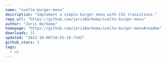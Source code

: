 ```yaml
---
name: "svelte-burger-menu"
description: "Implement a simple burger menu with CSS transitions."
repo_url: "https://github.com/jorisBarkema/svelte-burger-menu"
author: "Joris Barkema"
homepage: "https://github.com/jorisBarkema/svelte-burger-menu#readme"
downloads: 31
updated: "2022-10-06T18:55:18.734Z"
github_stars: 3
tags: 
  - ui
---
```

